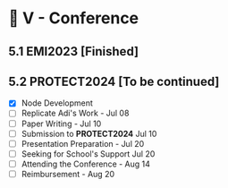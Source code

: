 # 👔 V - Conference
## 5.1 EMI2023 [Finished]

## 5.2 PROTECT2024 [To be continued]
- [x] Node Development 
- [ ] Replicate Adi's Work - Jul 08
- [ ] Paper Writing - Jul 10
- [ ] Submission to **PROTECT2024** Jul 10
- [ ] Presentation Preparation - Jul 20
- [ ] Seeking for School's Support Jul 20
- [ ] Attending the Conference - Aug 14
- [ ] Reimbursement - Aug 20
